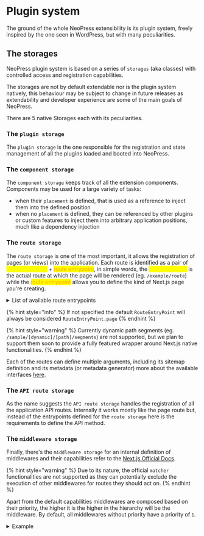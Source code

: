 # Plugin system

The ground of the whole NeoPress extensibility is its plugin system, freely inspired by the one seen in WordPress, but with many peculiarities.

## The storages

NeoPress plugin system is based on a series of `storages` (aka classes) with controlled access and registration capabilities.&#x20;

The storages are not by default extendable nor is the plugin system natively, this behaviour may be subject to change in future releases as extendability and developer experience are some of the main goals of NeoPress.

There are 5 native Storages each with its peculiarities.

### The `plugin storage`

The `plugin storage` is the one responsible for the registration and state management of all the plugins loaded and booted into NeoPress.

### The `component storage`

The `component storage` keeps track of all the extension components. Components may be used for a large variety of tasks:

* when their `placement` is defined, that is used as a reference to inject them into the defined position
* when no `placement` is defined, they can be referenced by other plugins or custom features to inject them into arbitrary application positions, much like a dependency injection

### The `route storage`

The `route storage` is one of the most important, it allows the registration of pages (or views) into the application. Each route is identified as a pair of <mark style="color:yellow;">route definitions</mark> + <mark style="color:orange;">route entrypoint</mark>, in simple words, the <mark style="color:yellow;">route definition</mark> is the actual route at which the page will be rendered (eg. `/example/route`) while the <mark style="color:orange;">route entrypoint</mark> allows you to define the kind of Next.js page you're creating.&#x20;

<details>

<summary>List of available route entrypoints</summary>

{% code title="route-entrypoint.enum.ts" lineNumbers="true" %}
```typescript
/**
 * Define the route entry point, where the route will be rendered.
 *
 * Check the next.js documentation for more information on the entry points:
 * https://nextjs.org/docs/app/api-reference/file-conventions
 */
export enum RouteEntryPoint {
    /**
     * The default entry point for the route, will be rendered in 
     * "default.tsx" file
     */
    default,
    /**
     * The error entry point for the route, will be rendered in 
     * "error.tsx" file
     */
    error,
    /**
     * The global error entry point for the route, will be rendered in  
     * "global-error.tsx" file
     */
    global_error,
    /**
     * The layout entry point for the route, will be rendered in  
     * "layout.tsx" file
     */
    layout,
    /**
     * The root layout entry point for the route, will be rendered in  
     * "layout.tsx" file at the root level
     */
    root_layout,
    /**
     * The loading entry point for the route, will be rendered in  
     * "loading.tsx" file
     */
    loading,
    /**
     * The not found entry point for the route, will be rendered in  
     * "not-found.tsx" file
     */
    not_found,
    /**
     * The global not found entry point for the route, will be rendered in  
     * "not-found.tsx" file at the root level
     */
    global_not_found,
    /**
     * The page entry point for the route, will be rendered in  
     * "page.tsx" file
     */
    page,
}
```
{% endcode %}

</details>

{% hint style="info" %}
If not specified the default `RouteEntryPoint` will always be considered `RouteEntryPoint.page`
{% endhint %}

{% hint style="warning" %}
Currently dynamic path segments (eg. `/sample/[dynamic]/[path]/segments`) are not supported, but we plan to support them soon to provide a fully featured wrapper around Next.js native functionalities.
{% endhint %}

Each of the routes can define multiple arguments, including its sitemap definition and its metadata (or metadata generator) more about the available interfaces [here](api/routedefinitioninterface.md).

### The `API route storage`

As the name suggests the `API route storage` handles the registration of all the application API routes. Internally it works mostly like the page route but, instead of the entrypoints defined for the `route storage` here is the requirements to define the API method.

### The `middleware storage`

Finally, there's the `middleware storage` for an internal definition of middlewares and their capabilities refer to the [Next.js Official Docs](https://nextjs.org/docs/app/building-your-application/routing/middleware).

{% hint style="warning" %}
Due to its nature, the official `matcher` functionalities are not supported as they can potentially exclude the execution of other middlewares for routes they should act on.
{% endhint %}

Apart from the default capabilities middlewares are composed based on their priority, the higher it is the higher in the hierarchy will be the middleware. By default, all middlewares without priority have a  priority of `1`.

<details>

<summary>Example</summary>

Assuming there are 3 middlewares defined as follows (other properties except for priority excluded for the sake of simplicity)

```typescript
const MiddlewareA = { priority: 5 }
const MiddlewareB = { priority: 3 }
const MiddlewareC = { priority: 7 }
```

The execution order will be:

* `MiddlewareC`
* `MiddlewareA`
* `MiddlewareB`

If any of `MiddlewareC` or `MiddlewareA` returns without calling the next middleware `MiddlewareB` won't ever be executed

</details>
